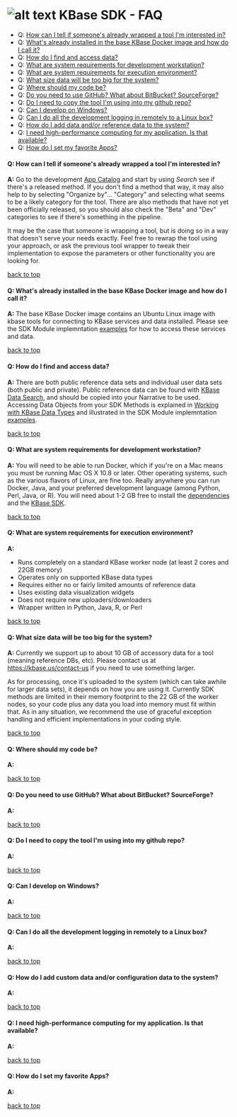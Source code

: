 # ![alt text](https://avatars2.githubusercontent.com/u/1263946?v=3&s=84 "KBase") KBase SDK - FAQ

<A NAME="top"></A>
- Q: [How can I tell if someone's already wrapped a tool I'm interested in?](#repeat)
- Q: [What's already installed in the base KBase Docker image and how do I call it?](#installed)
- Q: [How do I find and access data?](#data)
- Q: [What are system requirements for development workstation?](#sys-req-dev)
- Q: [What are system requirements for execution environment?](#sys-req-exec)
- Q: [What size data will be too big for the system?](#data-limits)
- Q: [Where should my code be?](#code-repo)
- Q: [Do you need to use GitHub?  What about BitBucket?  SourceForge?](#github-req)
- Q: [Do I need to copy the tool I'm using into my github repo?](#github-copy)
- Q: [Can I develop on Windows?](#windows)
- Q: [Can I do all the development logging in remotely to a Linux box?](#linux)
- Q: [How do I add data and/or reference data to the system?](#config-data)
- Q: [I need high-performance computing for my application.  Is that available?](#hpc)
- Q: [How do I set my favorite Apps?](#favorites)


#### <A NAME="repeat"></A>Q: How can I tell if someone's already wrapped a tool I'm interested in?
**A:** Go to the development [App Catalog](https://appdev.kbase.us/#appcatalog) and start by using *Search* see if there's a released method.  If you don't find a method that way, it may also help to  by selecting "Organize by"... "Category" and selecting what seems to be a likely category for the tool.  There are also methods that have not yet been officially released, so you should also check the "Beta" and "Dev" categories to see if there's something in the pipeline.

It may be the case that someone is wrapping a tool, but is doing so in a way that doesn't serve your needs exactly.  Feel free to rewrap the tool using your approach, or ask the previous tool wrapper to tweak their implementation to expose the parameters or other functionality you are looking for.

[back to top](#top)


#### <A NAME="installed"></A>Q: What's already installed in the base KBase Docker image and how do I call it?
**A:**  The base KBase Docker image contains an Ubuntu Linux image with kbase tools for connecting to KBase services and data installed.  Please see the SDK Module implemntation [examples](https://github.com/kbase/kb_sdk/README.md#examples) for how to access these services and data.

[back to top](#top)


#### <A NAME="data"></A>Q: How do I find and access data?
**A:** There are both public reference data sets and individual user data sets (both public and private).  Public reference data can be found with [KBase Data Search](https://narrative.kbase.us/search/#/search/?q=*), and should be copied into your Narrative to be used.  Accessing Data Objects from your SDK Methods is explained in [Working with KBase Data Types](https://github.com/kbase/kb_sdk/doc/kb_sdk_data_types.md) and illustrated in the SDK Module implemntation [examples](https://github.com/kbase/kb_sdk/README.md#examples).

[back to top](#top)


#### <A NAME="sys-req-dev"></A>Q: What are system requirements for development workstation?
**A:** You will need to be able to run Docker, which if you're on a Mac means you must be running Mac OS X 10.8 or later.  Other operating systems, such as the various flavors of Linux, are fine too.  Really anywhere you can run Docker, Java, and your preferred development language (among Python, Perl, Java, or R).  You will need about 1-2 GB free to install the [dependencies](https://github.com/kbase/kb_sdk/docs/kb_sdk_dependencies.md) and the [KBase SDK](https://https://github.com/kbase/kb_sdk/doc/kb_sdk_install_and_build.md).

[back to top](#top)


#### <A NAME="sys-req-exec"></A>Q: What are system requirements for execution environment?
**A:** 
- Runs completely on a standard KBase worker node (at least 2 cores and 22GB memory)
- Operates only on supported KBase data types
- Requires either no or fairly limited amounts of reference data
- Uses existing data visualization widgets
- Does not require new uploaders/downloaders
- Wrapper written in Python, Java, R, or Perl

[back to top](#top)


#### <A NAME="data-limits"></A>Q: What size data will be too big for the system?
**A:** Currently we support up to about 10 GB of accessory data for a tool (meaning reference DBs, etc).  Please contact us at https://kbase.us/contact-us if you need to use something larger.

As for processing, once it's uploaded to the system (which can take awhile for larger data sets), it depends on how you are using it.  Currently SDK methods are limited in their memory footprint to the 22 GB of the worker nodes, so your code plus any data you load into memory must fit within that.  As in any situation, we recommend the use of graceful exception handling and efficient implementations in your coding style.

[back to top](#top)


#### <A NAME="code-repo"></A>Q: Where should my code be?
**A:**

[back to top](#top)


#### <A NAME="github-req"></A>Q: Do you need to use GitHub?  What about BitBucket?  SourceForge?
**A:**

[back to top](#top)


#### <A NAME="github-copy"></A>Q: Do I need to copy the tool I'm using into my github repo?
**A:**

[back to top](#top)


#### <A NAME="windows"></A>Q: Can I develop on Windows?
**A:**

[back to top](#top)


#### <A NAME="linux"></A>Q: Can I do all the development logging in remotely to a Linux box?
**A:**

[back to top](#top)


#### <A NAME="config-data"></A>Q: How do I add custom data and/or configuration data to the system?
**A:**

[back to top](#top)


#### <A NAME="hpc"></A>Q: I need high-performance computing for my application.  Is that available?
**A:**

[back to top](#top)


#### <A NAME="favorites"></A>Q: How do I set my favorite Apps?
**A:**

[back to top](#top)
